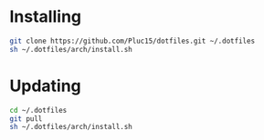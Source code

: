 # Installing

```bash
git clone https://github.com/Pluc15/dotfiles.git ~/.dotfiles
sh ~/.dotfiles/arch/install.sh
```

# Updating

```bash
cd ~/.dotfiles
git pull
sh ~/.dotfiles/arch/install.sh
```